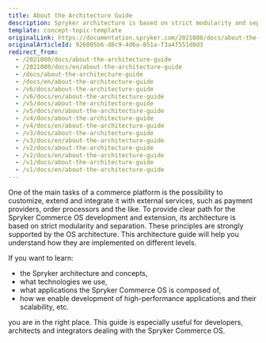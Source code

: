 ```yaml
---
title: About the Architecture Guide
description: Spryker architecture is based on strict modularity and separation.
template: concept-topic-template
originalLink: https://documentation.spryker.com/2021080/docs/about-the-architecture-guide
originalArticleId: 926005b6-d8c9-4d6a-851a-f3a4f551d0d3
redirect_from:
  - /2021080/docs/about-the-architecture-guide
  - /2021080/docs/en/about-the-architecture-guide
  - /docs/about-the-architecture-guide
  - /docs/en/about-the-architecture-guide
  - /v6/docs/about-the-architecture-guide
  - /v6/docs/en/about-the-architecture-guide
  - /v5/docs/about-the-architecture-guide
  - /v5/docs/en/about-the-architecture-guide
  - /v4/docs/about-the-architecture-guide
  - /v4/docs/en/about-the-architecture-guide
  - /v3/docs/about-the-architecture-guide
  - /v3/docs/en/about-the-architecture-guide
  - /v2/docs/about-the-architecture-guide
  - /v2/docs/en/about-the-architecture-guide
  - /v1/docs/about-the-architecture-guide
  - /v1/docs/en/about-the-architecture-guide
---
```


One of the main tasks of a commerce platform is the possibility to customize, extend and integrate it with external services, such as payment providers, order processors and the like. To provide clear path for the Spryker Commerce OS development and extension, its architecture is based on strict modularity and separation. These principles are strongly supported by the OS architecture. This architecture guide will help you understand how they are implemented on different levels.

If you want to learn:

* the Spryker architecture and concepts,
* what technologies we use,
* what applications the Spryker Commerce OS is composed of,
* how we enable development of high-performance applications and their scalability, etc.

you are in the right place. 
This guide is especially useful for developers, architects and integrators dealing with the Spryker Commerce OS.

